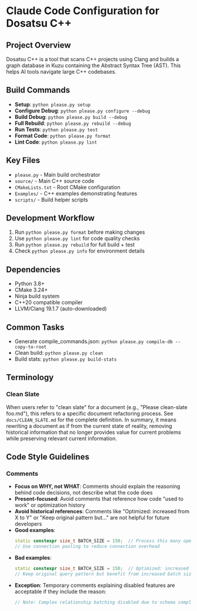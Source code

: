 # Claude Code Configuration for Dosatsu C++

## Project Overview
Dosatsu C++ is a tool that scans C++ projects using Clang and builds a graph database in Kuzu containing the Abstract Syntax Tree (AST). This helps AI tools navigate large C++ codebases.

## Build Commands
- **Setup**: `python please.py setup`
- **Configure Debug**: `python please.py configure --debug`
- **Build Debug**: `python please.py build --debug`
- **Full Rebuild**: `python please.py rebuild --debug`
- **Run Tests**: `python please.py test`
- **Format Code**: `python please.py format`
- **Lint Code**: `python please.py lint`

## Key Files
- `please.py` - Main build orchestrator
- `source/` - Main C++ source code
- `CMakeLists.txt` - Root CMake configuration
- `Examples/` - C++ examples demonstrating features
- `scripts/` - Build helper scripts

## Development Workflow
1. Run `python please.py format` before making changes
2. Use `python please.py lint` for code quality checks
3. Run `python please.py rebuild` for full build + test
4. Check `python please.py info` for environment details

## Dependencies
- Python 3.8+
- CMake 3.24+
- Ninja build system
- C++20 compatible compiler
- LLVM/Clang 19.1.7 (auto-downloaded)

## Common Tasks
- Generate compile_commands.json: `python please.py compile-db --copy-to-root`
- Clean build: `python please.py clean`
- Build stats: `python please.py build-stats`

## Terminology

### Clean Slate
When users refer to "clean slate" for a document (e.g., "Please clean-slate foo.md"), this refers to a specific document refactoring process. See `docs/CLEAN_SLATE.md` for the complete definition. In summary, it means rewriting a document as if from the current state of reality, removing historical information that no longer provides value for current problems while preserving relevant current information.

## Code Style Guidelines

### Comments
- **Focus on WHY, not WHAT**: Comments should explain the reasoning behind code decisions, not describe what the code does
- **Present-focused**: Avoid comments that reference how code "used to work" or optimization history
- **Avoid historical references**: Comments like "Optimized: increased from X to Y" or "Keep original pattern but..." are not helpful for future developers
- **Good examples**:
  ```cpp
  static constexpr size_t BATCH_SIZE = 150;  // Process this many operations per batch
  // Use connection pooling to reduce connection overhead
  ```
- **Bad examples**:
  ```cpp
  static constexpr size_t BATCH_SIZE = 150;  // Optimized: increased from 25 to 150
  // Keep original query pattern but benefit from increased batch size
  ```
- **Exception**: Temporary comments explaining disabled features are acceptable if they include the reason:
  ```cpp
  // Note: Complex relationship batching disabled due to schema complexity
  ```